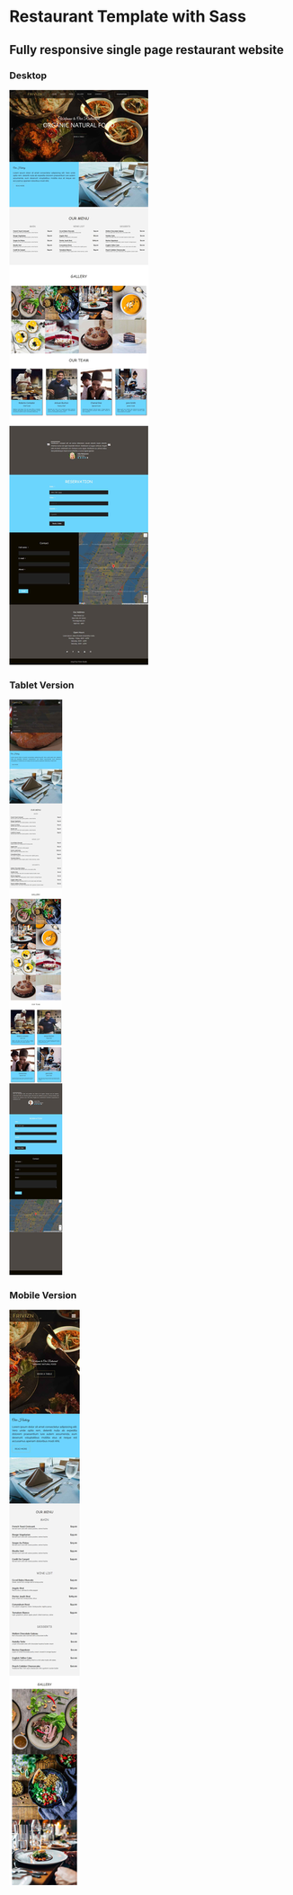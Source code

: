 # Restaurant Template with Sass

## Fully responsive single page restaurant website

### Desktop

![Desktop](readme-images/desktop-image.jpg)

### Tablet Version

![Tablet](readme-images/tablet-image.jpg)

### Mobile Version

![Mobile Phone](readme-images/mobile-phone-image.jpg)
